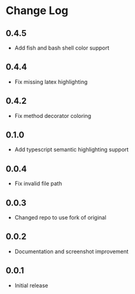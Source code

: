 # Change Log

## 0.4.5

- Add fish and bash shell color support

## 0.4.4 

- Fix missing latex highlighting

## 0.4.2

- Fix method decorator coloring 

## 0.1.0

- Add typescript semantic highlighting support

## 0.0.4

- Fix invalid file path
  
## 0.0.3

- Changed repo to use fork of original
  
## 0.0.2

- Documentation and screenshot improvement

## 0.0.1

- Initial release
